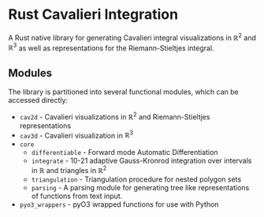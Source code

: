 # Rust Cavalieri Integration

A Rust native library for generating Cavalieri integral visualizations in $\mathbb{R}^2$ and $\mathbb{R}^3$ as well as representations for the Riemann-Stieltjes integral.

## Modules

The library is partitioned into several functional modules, which can be accessed directly:

- `cav2d` - Cavalieri visualizations in $\mathbb{R}^2$ and Riemann-Stieltjes representations
- `cav3d` - Cavalieri visualization in $\mathbb{R}^3$
- `core`
    - `differentiable` - Forward mode Automatic Differentiation
    - `integrate` - 10-21 adaptive Gauss-Kronrod integration over intervals in $\mathbb{R}$ and triangles in $\mathbb{R}^2$
    - `triangulation` - Triangulation procedure for nested polygon sets
    - `parsing` - A parsing module for generating tree like representations of functions from text input.
- `pyo3_wrappers` - pyO3 wrapped functions for use with Python
